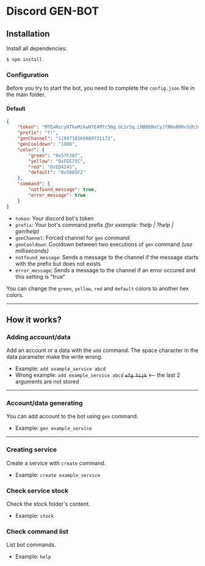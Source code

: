 # Discord GEN-BOT

## Installation
Install all dependencies:
```
$ npm install
```

### Configuration
Before you try to start the bot, you need to complete the `config.json` file in the main folder.

#### Default
```json
{
    "token": "MTEwNzcyNTkwMzkwNTE4MTc5Ng.GLSr5q.LNBBbNxCyJfRNxRMXv5UhJmn0NjRW5tbsa1FOk",
    "prefix": "f!",
    "genChannel": "1104718568089731172",
    "genCooldown": "1000",
    "color": {
        "green": "0x57F287",
        "yellow": "0xFEE75C",
        "red": "0xED4245",
        "default": "0x5865F2"
    },
    "command": {
        "notfound_message": true,
        "error_message": true
    }
}
```
- `token`: Your discord bot's token
- `prefix`: Your bot's command prefix *(for example: !help | ?help | gen!help)*
- `genChannel`: Forced channel for `gen` command
- `genCooldown`: Cooldown between two executions of `gen` command *(use milliseconds)*
- `notfound_message`: Sends a message to the channel if the message starts with the prefix but does not exists
- `error_message`: Sends a message to the channel if an error occured and this setting is "true"

You can change the `green`, `yellow`, `red` and `default` colors to another hex colors.

---

## How it works?

### Adding account/data
Add an account or a data with the `add` command. The space character in the data parameter make the write wrong.
- Example: `add example_service abcd`
- Wrong example: `add example_service abcd` ~~`efg hijk`~~ <-- the last 2 arguments are not stored

---

### Account/data generating
You can add account to the bot using `gen` command.
- Example: `gen example_service`

---

### Creating service
Create a service with `create` command.
- Example: `create example_service`

### Check service stock
Check the stock folder's content.
- Example: `stock`

### Check command list
List bot commands.
- Example: `help`
